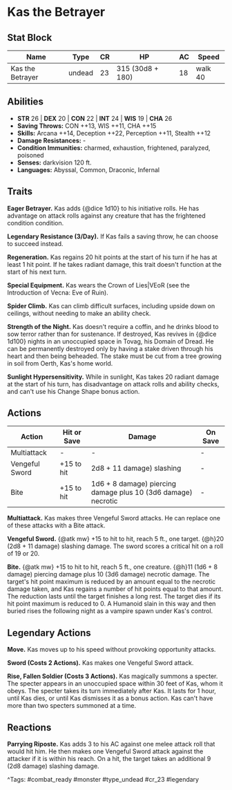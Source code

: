 # Kas the Betrayer

## Stat Block

| Name | Type | CR | HP | AC | Speed |
|------|------|----|----|----|-------|
| Kas the Betrayer | undead | 23 | 315 (30d8 + 180) | 18 | walk 40 |

## Abilities

- **STR** 26 | **DEX** 20 | **CON** 22 | **INT** 24 | **WIS** 19 | **CHA** 26
- **Saving Throws:** CON ++13, WIS ++11, CHA ++15  
- **Skills:** Arcana ++14, Deception ++22, Perception ++11, Stealth ++12  
- **Damage Resistances:** -  
- **Condition Immunities:** charmed, exhaustion, frightened, paralyzed, poisoned  
- **Senses:** darkvision 120 ft.  
- **Languages:** Abyssal, Common, Draconic, Infernal

## Traits

**Eager Betrayer.** Kas adds {@dice 1d10} to his initiative rolls. He has advantage on attack rolls against any creature that has the frightened condition condition.

**Legendary Resistance (3/Day).** If Kas fails a saving throw, he can choose to succeed instead.

**Regeneration.** Kas regains 20 hit points at the start of his turn if he has at least 1 hit point. If he takes radiant damage, this trait doesn't function at the start of his next turn.

**Special Equipment.** Kas wears the Crown of Lies|VEoR (see the Introduction of Vecna: Eve of Ruin).

**Spider Climb.** Kas can climb difficult surfaces, including upside down on ceilings, without needing to make an ability check.

**Strength of the Night.** Kas doesn't require a coffin, and he drinks blood to sow terror rather than for sustenance. If destroyed, Kas revives in {@dice 1d100} nights in an unoccupied space in Tovag, his Domain of Dread. He can be permanently destroyed only by having a stake driven through his heart and then being beheaded. The stake must be cut from a tree growing in soil from Oerth, Kas's home world.

**Sunlight Hypersensitivity.** While in sunlight, Kas takes 20 radiant damage at the start of his turn, has disadvantage on attack rolls and ability checks, and can't use his Change Shape bonus action.


## Actions

| Action | Hit or Save | Damage | On Save |
|--------|--------------|--------|----------|
| Multiattack | - | - | - |
| Vengeful Sword | +15 to hit | 2d8 + 11 damage) slashing | - |
| Bite | +15 to hit | 1d6 + 8 damage) piercing damage plus 10 (3d6 damage) necrotic | - |

**Multiattack.** Kas makes three Vengeful Sword attacks. He can replace one of these attacks with a Bite attack.

**Vengeful Sword.** {@atk mw} +15 to hit to hit, reach 5 ft., one target. {@h}20 (2d8 + 11 damage) slashing damage. The sword scores a critical hit on a roll of 19 or 20.

**Bite.** {@atk mw} +15 to hit to hit, reach 5 ft., one creature. {@h}11 (1d6 + 8 damage) piercing damage plus 10 (3d6 damage) necrotic damage. The target's hit point maximum is reduced by an amount equal to the necrotic damage taken, and Kas regains a number of hit points equal to that amount. The reduction lasts until the target finishes a long rest. The target dies if its hit point maximum is reduced to 0. A Humanoid slain in this way and then buried rises the following night as a vampire spawn under Kas's control.

## Legendary Actions

**Move.** Kas moves up to his speed without provoking opportunity attacks.

**Sword (Costs 2 Actions).** Kas makes one Vengeful Sword attack.

**Rise, Fallen Soldier (Costs 3 Actions).** Kas magically summons a specter. The specter appears in an unoccupied space within 30 feet of Kas, whom it obeys. The specter takes its turn immediately after Kas. It lasts for 1 hour, until Kas dies, or until Kas dismisses it as a bonus action. Kas can't have more than two specters summoned at a time.


## Reactions

**Parrying Riposte.** Kas adds 3 to his AC against one melee attack roll that would hit him. He then makes one Vengeful Sword attack against the attacker if it is within his reach. On a hit, the target takes an additional 9 (2d8 damage) slashing damage.



^Tags: #combat_ready #monster #type_undead #cr_23 #legendary